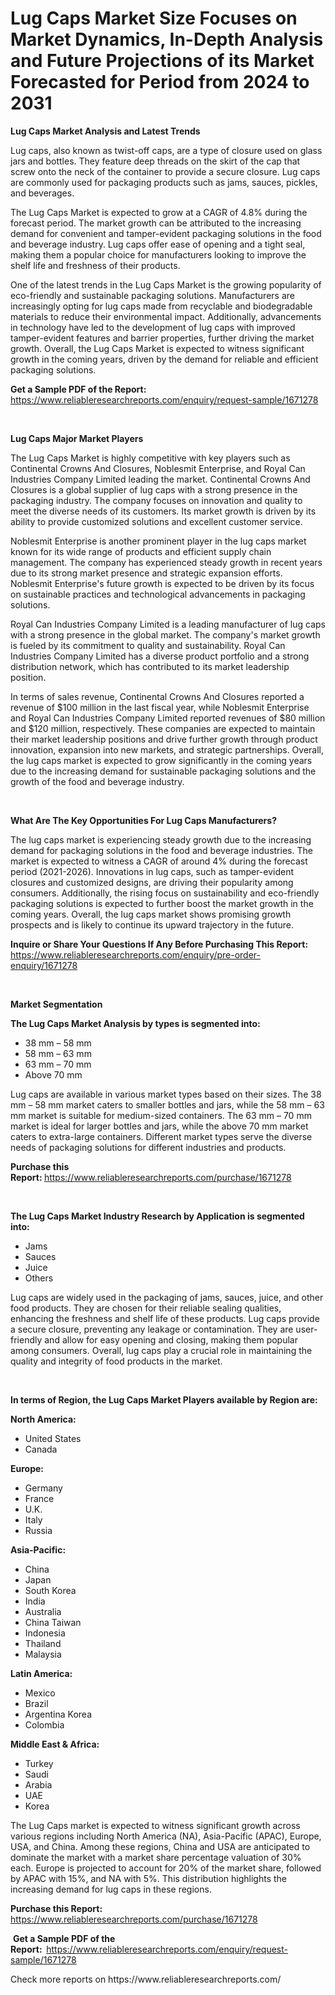 <p><h1>Lug Caps Market Size Focuses on Market Dynamics, In-Depth Analysis and Future Projections of its Market Forecasted for Period from 2024 to 2031</h1></p><p><strong>Lug Caps Market Analysis and Latest Trends</strong></p>
<p><p>Lug caps, also known as twist-off caps, are a type of closure used on glass jars and bottles. They feature deep threads on the skirt of the cap that screw onto the neck of the container to provide a secure closure. Lug caps are commonly used for packaging products such as jams, sauces, pickles, and beverages.</p><p>The Lug Caps Market is expected to grow at a CAGR of 4.8% during the forecast period. The market growth can be attributed to the increasing demand for convenient and tamper-evident packaging solutions in the food and beverage industry. Lug caps offer ease of opening and a tight seal, making them a popular choice for manufacturers looking to improve the shelf life and freshness of their products.</p><p>One of the latest trends in the Lug Caps Market is the growing popularity of eco-friendly and sustainable packaging solutions. Manufacturers are increasingly opting for lug caps made from recyclable and biodegradable materials to reduce their environmental impact. Additionally, advancements in technology have led to the development of lug caps with improved tamper-evident features and barrier properties, further driving the market growth. Overall, the Lug Caps Market is expected to witness significant growth in the coming years, driven by the demand for reliable and efficient packaging solutions.</p></p>
<p><strong>Get a Sample PDF of the Report:&nbsp;</strong> <a href="https://www.reliableresearchreports.com/enquiry/request-sample/1671278">https://www.reliableresearchreports.com/enquiry/request-sample/1671278</a></p>
<p>&nbsp;</p>
<p><strong>Lug Caps Major Market Players</strong></p>
<p><p>The Lug Caps Market is highly competitive with key players such as Continental Crowns And Closures, Noblesmit Enterprise, and Royal Can Industries Company Limited leading the market. Continental Crowns And Closures is a global supplier of lug caps with a strong presence in the packaging industry. The company focuses on innovation and quality to meet the diverse needs of its customers. Its market growth is driven by its ability to provide customized solutions and excellent customer service.</p><p>Noblesmit Enterprise is another prominent player in the lug caps market known for its wide range of products and efficient supply chain management. The company has experienced steady growth in recent years due to its strong market presence and strategic expansion efforts. Noblesmit Enterprise's future growth is expected to be driven by its focus on sustainable practices and technological advancements in packaging solutions.</p><p>Royal Can Industries Company Limited is a leading manufacturer of lug caps with a strong presence in the global market. The company's market growth is fueled by its commitment to quality and sustainability. Royal Can Industries Company Limited has a diverse product portfolio and a strong distribution network, which has contributed to its market leadership position.</p><p>In terms of sales revenue, Continental Crowns And Closures reported a revenue of $100 million in the last fiscal year, while Noblesmit Enterprise and Royal Can Industries Company Limited reported revenues of $80 million and $120 million, respectively. These companies are expected to maintain their market leadership positions and drive further growth through product innovation, expansion into new markets, and strategic partnerships. Overall, the lug caps market is expected to grow significantly in the coming years due to the increasing demand for sustainable packaging solutions and the growth of the food and beverage industry.</p></p>
<p>&nbsp;</p>
<p><strong>What Are The Key Opportunities For Lug Caps Manufacturers?</strong></p>
<p><p>The lug caps market is experiencing steady growth due to the increasing demand for packaging solutions in the food and beverage industries. The market is expected to witness a CAGR of around 4% during the forecast period (2021-2026). Innovations in lug caps, such as tamper-evident closures and customized designs, are driving their popularity among consumers. Additionally, the rising focus on sustainability and eco-friendly packaging solutions is expected to further boost the market growth in the coming years. Overall, the lug caps market shows promising growth prospects and is likely to continue its upward trajectory in the future.</p></p>
<p><strong>Inquire or Share Your Questions If Any Before Purchasing This Report:</strong> <a href="https://www.reliableresearchreports.com/enquiry/pre-order-enquiry/1671278">https://www.reliableresearchreports.com/enquiry/pre-order-enquiry/1671278</a></p>
<p>&nbsp;</p>
<p><strong>Market Segmentation</strong></p>
<p><strong>The Lug Caps Market Analysis by types is segmented into:</strong></p>
<p><ul><li>38 mm – 58 mm</li><li>58 mm – 63 mm</li><li>63 mm – 70 mm</li><li>Above 70 mm</li></ul></p>
<p><p>Lug caps are available in various market types based on their sizes. The 38 mm – 58 mm market caters to smaller bottles and jars, while the 58 mm – 63 mm market is suitable for medium-sized containers. The 63 mm – 70 mm market is ideal for larger bottles and jars, while the above 70 mm market caters to extra-large containers. Different market types serve the diverse needs of packaging solutions for different industries and products.</p></p>
<p><strong>Purchase this Report:&nbsp;</strong><a href="https://www.reliableresearchreports.com/purchase/1671278">https://www.reliableresearchreports.com/purchase/1671278</a></p>
<p>&nbsp;</p>
<p><strong>The Lug Caps Market Industry Research by Application is segmented into:</strong></p>
<p><ul><li>Jams</li><li>Sauces</li><li>Juice</li><li>Others</li></ul></p>
<p><p>Lug caps are widely used in the packaging of jams, sauces, juice, and other food products. They are chosen for their reliable sealing qualities, enhancing the freshness and shelf life of these products. Lug caps provide a secure closure, preventing any leakage or contamination. They are user-friendly and allow for easy opening and closing, making them popular among consumers. Overall, lug caps play a crucial role in maintaining the quality and integrity of food products in the market.</p></p>
<p>&nbsp;</p>
<p><strong>In terms of Region, the Lug Caps Market Players available by Region are:</strong></p>
<p>
    <p> <strong> North America: </strong>
        <ul>
            <li>United States</li>
            <li>Canada</li>
        </ul>
        </p> 
    <p> <strong> Europe: </strong>
        <ul>
            <li>Germany</li>
            <li>France</li>
            <li>U.K.</li>
            <li>Italy</li>
            <li>Russia</li>
        </ul>
        </p> 
    <p> <strong> Asia-Pacific: </strong>
        <ul>
            <li>China</li>
            <li>Japan</li>
            <li>South Korea</li>
            <li>India</li>
            <li>Australia</li>
            <li>China Taiwan</li>
            <li>Indonesia</li>
            <li>Thailand</li>
            <li>Malaysia</li>
        </ul>
        </p> 
    <p> <strong> Latin America: </strong>
        <ul>
            <li>Mexico</li>
            <li>Brazil</li>
            <li>Argentina Korea</li>
            <li>Colombia</li>
        </ul>
        </p> 
    <p> <strong> Middle East & Africa: </strong>
        <ul>
            <li>Turkey</li>
            <li>Saudi</li>
            <li>Arabia</li>
            <li>UAE</li>
            <li>Korea</li>
        </ul>
    </p>
    </p>
<p><p>The Lug Caps market is expected to witness significant growth across various regions including North America (NA), Asia-Pacific (APAC), Europe, USA, and China. Among these regions, China and USA are anticipated to dominate the market with a market share percentage valuation of 30% each. Europe is projected to account for 20% of the market share, followed by APAC with 15%, and NA with 5%. This distribution highlights the increasing demand for lug caps in these regions.</p></p>
<p><strong>Purchase this Report: </strong><a href="https://www.reliableresearchreports.com/purchase/1671278">https://www.reliableresearchreports.com/purchase/1671278</a></p>
<p>&nbsp;<strong>Get a Sample PDF of the Report:&nbsp;&nbsp;</strong><a href="https://www.reliableresearchreports.com/enquiry/request-sample/1671278">https://www.reliableresearchreports.com/enquiry/request-sample/1671278</a></p>
<p><strong></strong></p>
<p>Check more reports on https://www.reliableresearchreports.com/</p>